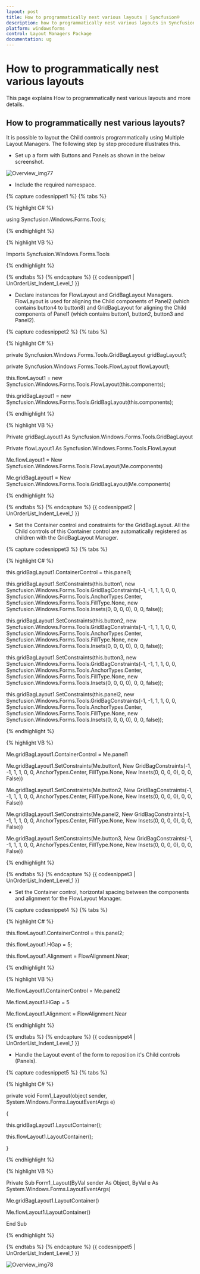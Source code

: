 ```yaml
---
layout: post
title: How to programmatically nest various layouts | Syncfusion®
description: how to programmatically nest various layouts in Syncfusion® Windows Forms Layout Managers Package control and more details.
platform: windowsforms
control: Layout Managers Package
documentation: ug
---
```


# How to programmatically nest various layouts

This page explains How to programmatically nest various layouts and more details.

## How to programmatically nest various layouts?

It is possible to layout the Child controls programmatically using Multiple Layout Managers. The following step by step procedure illustrates this.

* Set up a form with Buttons and Panels as shown in the below screenshot.

![Overview_img77](Overview_images/Overview_img77.jpeg)



* Include the required namespace.

{% capture codesnippet1 %}
{% tabs %}

{% highlight C# %}


using Syncfusion.Windows.Forms.Tools;


{% endhighlight %}


{% highlight VB %}

Imports Syncfusion.Windows.Forms.Tools

{% endhighlight %}

{% endtabs %}
{% endcapture %}
{{ codesnippet1 | UnOrderList_Indent_Level_1 }}


* Declare instances for FlowLayout and GridBagLayout Managers. FlowLayout is used for aligning the Child components of Panel2 (which contains button4 to button8) and GridBagLayout for aligning the Child components of Panel1 (which contains button1, button2, button3 and Panel2).

{% capture codesnippet2 %}
{% tabs %}

{% highlight C# %}

private Syncfusion.Windows.Forms.Tools.GridBagLayout gridBagLayout1;

private Syncfusion.Windows.Forms.Tools.FlowLayout flowLayout1;



this.flowLayout1 = new Syncfusion.Windows.Forms.Tools.FlowLayout(this.components);

this.gridBagLayout1 = new Syncfusion.Windows.Forms.Tools.GridBagLayout(this.components);

{% endhighlight %}


{% highlight VB %}





Private gridBagLayout1 As Syncfusion.Windows.Forms.Tools.GridBagLayout 

Private flowLayout1 As Syncfusion.Windows.Forms.Tools.FlowLayout 



Me.flowLayout1 = New Syncfusion.Windows.Forms.Tools.FlowLayout(Me.components) 

Me.gridBagLayout1 = New Syncfusion.Windows.Forms.Tools.GridBagLayout(Me.components) 

{% endhighlight %}

{% endtabs %}
{% endcapture %}
{{ codesnippet2 | UnOrderList_Indent_Level_1 }}

* Set the Container control and constraints for the GridBagLayout. All the Child controls of this Container control are automatically registered as children with the GridBagLayout Manager.

{% capture codesnippet3 %}
{% tabs %}

{% highlight C# %}


this.gridBagLayout1.ContainerControl = this.panel1;

this.gridBagLayout1.SetConstraints(this.button1, new Syncfusion.Windows.Forms.Tools.GridBagConstraints(-1, -1, 1, 1, 0, 0, Syncfusion.Windows.Forms.Tools.AnchorTypes.Center, Syncfusion.Windows.Forms.Tools.FillType.None, new Syncfusion.Windows.Forms.Tools.Insets(0, 0, 0, 0), 0, 0, false));

this.gridBagLayout1.SetConstraints(this.button2, new Syncfusion.Windows.Forms.Tools.GridBagConstraints(-1, -1, 1, 1, 0, 0, Syncfusion.Windows.Forms.Tools.AnchorTypes.Center, Syncfusion.Windows.Forms.Tools.FillType.None, new Syncfusion.Windows.Forms.Tools.Insets(0, 0, 0, 0), 0, 0, false));

this.gridBagLayout1.SetConstraints(this.button3, new Syncfusion.Windows.Forms.Tools.GridBagConstraints(-1, -1, 1, 1, 0, 0, Syncfusion.Windows.Forms.Tools.AnchorTypes.Center, Syncfusion.Windows.Forms.Tools.FillType.None, new Syncfusion.Windows.Forms.Tools.Insets(0, 0, 0, 0), 0, 0, false));

this.gridBagLayout1.SetConstraints(this.panel2, new Syncfusion.Windows.Forms.Tools.GridBagConstraints(-1, -1, 1, 1, 0, 0, Syncfusion.Windows.Forms.Tools.AnchorTypes.Center, Syncfusion.Windows.Forms.Tools.FillType.None, new Syncfusion.Windows.Forms.Tools.Insets(0, 0, 0, 0), 0, 0, false));


{% endhighlight %}


{% highlight VB %}

Me.gridBagLayout1.ContainerControl = Me.panel1

Me.gridBagLayout1.SetConstraints(Me.button1, New GridBagConstraints(-1, -1, 1, 1, 0, 0, AnchorTypes.Center, FillType.None, New Insets(0, 0, 0, 0), 0, 0, False))

Me.gridBagLayout1.SetConstraints(Me.button2, New GridBagConstraints(-1, -1, 1, 1, 0, 0, AnchorTypes.Center, FillType.None, New Insets(0, 0, 0, 0), 0, 0, False))

Me.gridBagLayout1.SetConstraints(Me.panel2, New GridBagConstraints(-1, -1, 1, 1, 0, 0, AnchorTypes.Center, FillType.None, New Insets(0, 0, 0, 0), 0, 0, False))

Me.gridBagLayout1.SetConstraints(Me.button3, New GridBagConstraints(-1, -1, 1, 1, 0, 0, AnchorTypes.Center, FillType.None, New Insets(0, 0, 0, 0), 0, 0, False))

{% endhighlight %}

{% endtabs %}
{% endcapture %}
{{ codesnippet3 | UnOrderList_Indent_Level_1 }}

* Set the Container control, horizontal spacing between the components and alignment for the FlowLayout Manager.

{% capture codesnippet4 %}
{% tabs %}

{% highlight C# %}

this.flowLayout1.ContainerControl = this.panel2;

this.flowLayout1.HGap = 5;

this.flowLayout1.Alignment = FlowAlignment.Near;


{% endhighlight %}


{% highlight VB %}

Me.flowLayout1.ContainerControl = Me.panel2

Me.flowLayout1.HGap = 5

Me.flowLayout1.Alignment = FlowAlignment.Near

{% endhighlight %}

{% endtabs %}
{% endcapture %}
{{ codesnippet4 | UnOrderList_Indent_Level_1 }}

* Handle the Layout event of the form to reposition it's Child controls (Panels).

{% capture codesnippet5 %}
{% tabs %}

{% highlight C# %}

private void Form1_Layout(object sender, System.Windows.Forms.LayoutEventArgs e)

{

this.gridBagLayout1.LayoutContainer();

this.flowLayout1.LayoutContainer();

}

{% endhighlight  %}



{% highlight VB %}


Private Sub Form1_Layout(ByVal sender As Object, ByVal e As System.Windows.Forms.LayoutEventArgs)

Me.gridBagLayout1.LayoutContainer()

Me.flowLayout1.LayoutContainer()

End Sub

{% endhighlight %}

{% endtabs %}
{% endcapture %}
{{ codesnippet5 | UnOrderList_Indent_Level_1 }}


![Overview_img78](Overview_images/Overview_img78.jpeg)
